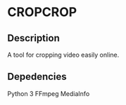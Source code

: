 CROPCROP
========

Description
-----------
A tool for cropping video easily online.

Depedencies
-----------

Python 3
FFmpeg
MediaInfo
